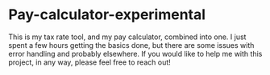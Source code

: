 # Pay-calculator-experimental
This is my tax rate tool, and my pay calculator, combined into one. 
I just spent a few hours getting the basics done, but there are some issues with error handling and probably elsewhere. 
If you would like to help me with this project, in any way, please feel free to reach out!

